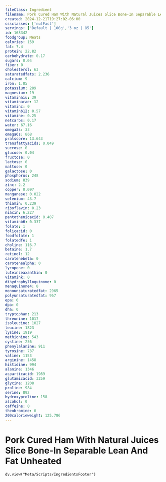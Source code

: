 ```yaml
---
fileClass: Ingredient
filename: Pork Cured Ham With Natural Juices Slice Bone-In Separable Lean And Fat Unheated
created: 2024-12-21T19:27:02-06:00
cssclasses: ['nutFact']
servings: ['Default | 100g','3 oz | 85']
id: 168342
foodgroup: Meats
calories: 159
fat: 7.4
protein: 22.82
carbohydrate: 0.17
sugars: 0.04
fiber: 0
cholesterol: 63
saturatedfats: 2.236
calcium: 9
iron: 1.05
potassium: 289
magnesium: 19
vitaminaiu: 39
vitaminarae: 12
vitaminc: 0
vitaminb12: 0.57
vitamine: 0.25
netcarbs: 0.17
water: 67.16
omega3s: 33
omega6s: 868
pralscore: 13.643
transfattyacids: 0.049
sucrose: 0
glucose: 0.04
fructose: 0
lactose: 0
maltose: 0
galactose: 0
phosphorus: 248
sodium: 839
zinc: 2.2
copper: 0.097
manganese: 0.022
selenium: 43.7
thiamin: 0.239
riboflavin: 0.23
niacin: 6.227
pantothenicacid: 0.407
vitaminb6: 0.337
folate: 1
folicacid: 0
foodfolate: 1
folatedfe: 1
choline: 116.7
betaine: 1.7
retinol: 12
carotenebeta: 0
carotenealpha: 0
lycopene: 0
luteinzeaxanthin: 0
vitamink: 0
dihydrophylloquinone: 0
menaquinone4: 0
monounsaturatedfat: 2965
polyunsaturatedfat: 967
epa: 0
dpa: 0
dha: 0
tryptophan: 213
threonine: 1017
isoleucine: 1027
leucine: 1823
lysine: 1919
methionine: 543
cystine: 256
phenylalanine: 911
tyrosine: 737
valine: 1153
arginine: 1458
histidine: 994
alanine: 1346
asparticacid: 1989
glutamicacid: 3259
glycine: 1208
proline: 984
serine: 892
hydroxyproline: 158
alcohol: 0
caffeine: 0
theobromine: 0
200calorieweight: 125.786
---
```


# Pork Cured Ham With Natural Juices Slice Bone-In Separable Lean And Fat Unheated

```dataviewjs
dv.view("Meta/Scripts/IngredientsFooter")
```